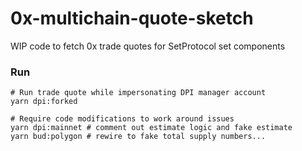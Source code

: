 # 0x-multichain-quote-sketch
WIP code to fetch 0x trade quotes for SetProtocol set components

### Run

```
# Run trade quote while impersonating DPI manager account
yarn dpi:forked

# Require code modifications to work around issues
yarn dpi:mainnet # comment out estimate logic and fake estimate
yarn bud:polygon # rewire to fake total supply numbers...
```

